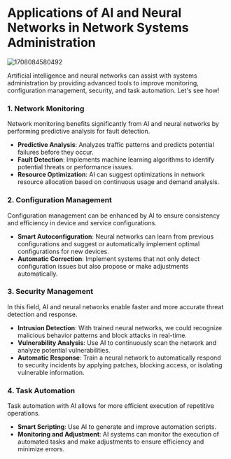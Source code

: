# Applications of AI and Neural Networks in Network Systems Administration
![1708084580492](https://github.com/ManuelMorenoNeria/NeuralNetworks/assets/114908218/e2d90f3f-5343-43bc-909c-931784860f86)

Artificial intelligence and neural networks can assist with systems administration by providing advanced tools to improve monitoring, configuration management, security, and task automation. 
Let's see how!

### 1. Network Monitoring

Network monitoring benefits significantly from AI and neural networks by performing predictive analysis for fault detection.

- **Predictive Analysis**: Analyzes traffic patterns and predicts potential failures before they occur.
- **Fault Detection**: Implements machine learning algorithms to identify potential threats or performance issues.
- **Resource Optimization**: AI can suggest optimizations in network resource allocation based on continuous usage and demand analysis.

### 2. Configuration Management

Configuration management can be enhanced by AI to ensure consistency and efficiency in device and service configurations.

- **Smart Autoconfiguration**: Neural networks can learn from previous configurations and suggest or automatically implement optimal configurations for new devices.
- **Automatic Correction**: Implement systems that not only detect configuration issues but also propose or make adjustments automatically.

### 3. Security Management

In this field, AI and neural networks enable faster and more accurate threat detection and response.

- **Intrusion Detection**: With trained neural networks, we could recognize malicious behavior patterns and block attacks in real-time.
- **Vulnerability Analysis**: Use AI to continuously scan the network and analyze potential vulnerabilities.
- **Automatic Response**: Train a neural network to automatically respond to security incidents by applying patches, blocking access, or isolating vulnerable information.

### 4. Task Automation

Task automation with AI allows for more efficient execution of repetitive operations.

- **Smart Scripting**: Use AI to generate and improve automation scripts.
- **Monitoring and Adjustment**: AI systems can monitor the execution of automated tasks and make adjustments to ensure efficiency and minimize errors.
